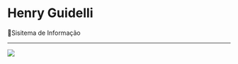 # Henry Guidelli
📌Sisitema de Informação


<!-- ## 🌐 Socials:
[![Discord](https://img.shields.io/badge/Discord-%237289DA.svg?logo=discord&logoColor=white)](https://discord.gg/Ragnarok#4475) [![Instagram](https://img.shields.io/badge/Instagram-%23E4405F.svg?logo=Instagram&logoColor=white)](https://instagram.com/imlaari) [![LinkedIn](https://img.shields.io/badge/LinkedIn-%230077B5.svg?logo=linkedin&logoColor=white)](https://www.linkedin.com/in/larissa-rodrigues-71401b201/)  -->

<!-- # 💻 Tech Stack:
![CSS3](https://img.shields.io/badge/css3-%231572B6.svg?style=for-the-badge&logo=css3&logoColor=white) ![JavaScript](https://img.shields.io/badge/javascript-%23323330.svg?style=for-the-badge&logo=javascript&logoColor=%23F7DF1E) ![HTML5](https://img.shields.io/badge/html5-%23E34F26.svg?style=for-the-badge&logo=html5&logoColor=white) ![Python](https://img.shields.io/badge/python-3670A0?style=for-the-badge&logo=python&logoColor=ffdd54) ![Adobe Photoshop](https://img.shields.io/badge/adobephotoshop-%2331A8FF.svg?style=for-the-badge&logo=adobephotoshop&logoColor=white) ![Mysql](https://img.shields.io/badge/MySQL-005C84?style=for-the-badge&logo=mysql&logoColor=white) -->
<!-- # 📊 GitHub Stats:
![](https://github-readme-stats.vercel.app/api?username=HenryGuidelli&theme=synthwave&hide_border=false&include_all_commits=true&count_private=true)<br/>
![](https://github-readme-streak-stats.herokuapp.com/?user=HenryGuidelli&theme=synthwave&hide_border=false)<br/>
![](https://github-readme-stats.vercel.app/api/top-langs/?username=HenryGuidelli&theme=synthwave&hide_border=false&include_all_commits=true&count_private=true&layout=compact) -->

---
[![](https://visitcount.itsvg.in/api?id=HenryGuidelli&icon=0&color=0)](https://visitcount.itsvg.in)
<!-- Proudly created with GPRM ( https://gprm.itsvg.in ) -->
